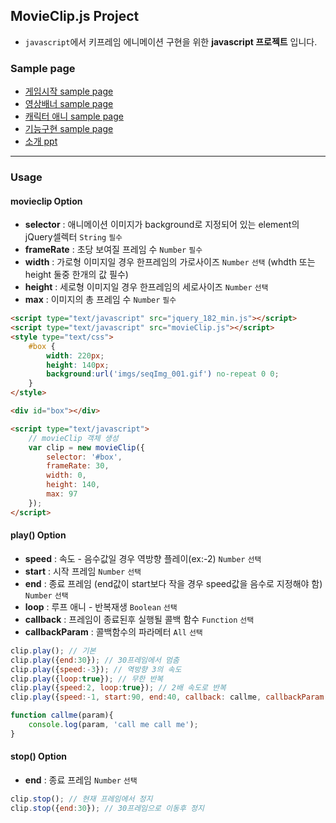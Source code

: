 ## **MovieClip.js Project**

- `javascript`에서 키프레임 에니메이션 구현을 위한 **javascript 프로젝트** 입니다.
  
  
### **Sample page**
- [게임시작 sample page][samplepage1]
- [영상배너 sample page][samplepage2]
- [캐릭터 애니 sample page][samplepage4]
- [기능구현 sample page][samplepage3]
- [소개 ppt][ppt]

---
### **Usage**

#### **movieclip** Option
- **selector** : 애니메이션 이미지가 background로 지정되어 있는 element의 jQuery셀렉터 `String` `필수`
- **frameRate** : 초당 보여질 프레임 수 `Number` `필수`
- **width** : 가로형 이미지일 경우 한프레임의 가로사이즈 `Number` `선택` (whdth 또는 height 둘중 한개의 값 필수)
- **height** : 세로형 이미지일 경우 한프레임의 세로사이즈 `Number` `선택`
- **max** : 이미지의 총 프레임 수 `Number` `필수`

``` html
<script type="text/javascript" src="jquery_182_min.js"></script>
<script type="text/javascript" src="movieClip.js"></script>
<style type="text/css">
	#box {
		width: 220px;
		height: 140px;
		background:url('imgs/seqImg_001.gif') no-repeat 0 0;
	}
</style>

<div id="box"></div>

<script type="text/javascript">
	// movieClip 객체 생성
	var clip = new movieClip({
		selector: '#box',
		frameRate: 30,
		width: 0,
		height: 140,
		max: 97
	});
</script>
```

#### **play()** Option
- **speed** : 속도 - 음수값일 경우 역방향 플레이(ex:-2) `Number` `선택`
- **start** : 시작 프레임 `Number` `선택`
- **end** : 종료 프레임 (end값이 start보다 작을 경우 speed값을 음수로 지정해야 함) `Number` `선택`
- **loop** : 루프 애니 - 반복재생 `Boolean` `선택`
- **callback** : 프레임이 종료된후 실행될 콜백 함수 `Function` `선택`
- **callbackParam** : 콜백함수의 파라메터 `All` `선택`

``` javascript
clip.play(); // 기본
clip.play({end:30}); // 30프레임에서 멈춤
clip.play({speed:-3}); // 역방향 3의 속도
clip.play({loop:true});	// 무한 반복
clip.play({speed:2, loop:true}); // 2배 속도로 반복
clip.play({speed:-1, start:90, end:40, callback: callme, callbackParam:'btn5'}); // 90에서 40으로 역방향 재생후 콜백 함수 호출

function callme(param){
	console.log(param, 'call me call me');
}
```
#### **stop()** Option
- **end** : 종료 프레임 `Number` `선택`

``` javascript
clip.stop(); // 현재 프레임에서 정지
clip.stop({end:30}); // 30프레임으로 이동후 정지
```
 
  


[samplepage1]: http://plat-lego.korea.ncsoft.corp/!/uikit/movieclip-js/examples/gameStart.html
[samplepage2]: http://plat-lego.korea.ncsoft.corp/!/uikit/movieclip-js/examples/videoPreview.html
[samplepage3]: http://plat-lego.korea.ncsoft.corp/!/uikit/movieclip-js/examples/movieclip_sample.html
[samplepage4]: http://plat-lego.korea.ncsoft.corp/!/uikit/movieclip-js/examples/characterControl.html
[ppt]: http://plat-lego.korea.ncsoft.corp/!/uikit/movieclip-js/examples/example.html#firstPage

